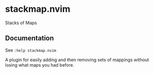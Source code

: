 # stackmap.nvim

Stacks of Maps

## Documentation

See `:help stackmap.nvim`

A plugin for easily adding and then removing sets of mappings without losing what maps you had
before.
